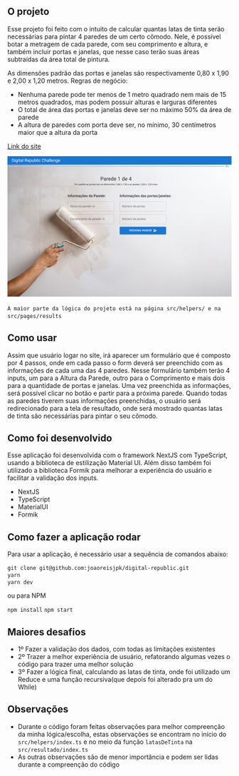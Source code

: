 ## O projeto
Esse projeto foi feito com o intuito de calcular quantas latas de tinta serão necessárias para pintar 4 paredes de um certo cômodo. Nele, é possível botar a metragem de cada parede, com seu comprimento e altura, e também incluir portas e janelas, que nesse caso terão suas áreas subtraídas da área total de pintura.

As dimensões padrão das portas e janelas são respectivamente 0,80 x 1,90 e 2,00 x 1,20 metros.
Regras de negócio:
 - Nenhuma parede pode ter menos de 1 metro quadrado nem mais de 15 metros quadrados, mas podem possuir alturas e larguras diferentes
 - O total de área das portas e janelas deve ser no máximo 50% da área de parede
 - A altura de paredes com porta deve ser, no mínimo, 30 centímetros maior que a altura da porta

[Link do site](https://digital-republic.vercel.app/)

![plot](./src/preview.png)

`A maior parte da lógica do projeto está na página src/helpers/ e na src/pages/results`

## Como usar

Assim que usuário logar no site, irá aparecer um formulário que é composto por 4 passos, onde em cada passo o form deverá ser preenchido com as informações de cada uma das 4 paredes. Nesse formulário também terão 4 inputs, um para a Altura da Parede, outro para o Comprimento e mais dois para a quantidade de portas e janelas. Uma vez preenchida as informações, será possível clicar no botão e partir para a próxima parede.
Quando todas as paredes tiverem suas informações preenchidas, o usuário será redirecionado para a tela de resultado, onde será mostrado quantas latas de tinta são necessárias para pintar o seu cômodo.

## Como foi desenvolvido

Esse aplicação foi desenvolvida com o framework NextJS com TypeScript, usando a biblioteca de estilização Material UI. Além disso também foi utilizado a biblioteca Formik para melhorar a experiência do usuário e facilitar a validação dos inputs.

- NextJS
- TypeScript
- MaterialUI
- Formik

## Como fazer a aplicação rodar

Para usar a aplicação, é necessário usar a sequência de comandos abaixo:

```
git clone git@github.com:joaoreisjpk/digital-republic.git
yarn
yarn dev
```

ou para NPM

`npm install`
`npm start`

## Maiores desafios

- 1º Fazer a validação dos dados, com todas as limitações existentes
- 2º Trazer a melhor experiência de usuário, refatorando algumas vezes o código para trazer uma melhor solução
- 3º Fazer a lógica final, calculando as latas de tinta, onde foi utilizado um Reduce e uma função recursiva(que depois foi alterado pra um do While)

## Observações

- Durante o código foram feitas observações para melhor compreenção da minha lógica/escolha, estas observações se encontram no início do `src/helpers/index.ts` e no meio da função `latasDeTinta` na `src/resultado/index.ts`
- As outras observações são de menor importância e podem ser lidas durante a compreenção do código
